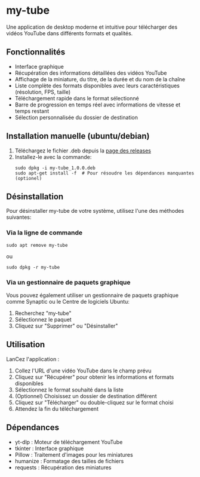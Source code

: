 # my-tube

Une application de desktop moderne et intuitive pour télécharger des vidéos YouTube dans différents formats et qualités.

## Fonctionnalités

- Interface graphique
- Récupération des informations détaillées des vidéos YouTube
- Affichage de la miniature, du titre, de la durée et du nom de la chaîne
- Liste complète des formats disponibles avec leurs caractéristiques (résolution, FPS, taille)
- Téléchargement rapide dans le format sélectionné
- Barre de progression en temps réel avec informations de vitesse et temps restant
- Sélection personnalisée du dossier de destination

## Installation manuelle (ubuntu/debian)

1. Téléchargez le fichier .deb depuis la [page des releases](https://github.com/RomeoManoela/my-tube/releases/tag/Youtube)
2. Installez-le avec la commande:
   ```
   sudo dpkg -i my-tube_1.0.0.deb
   sudo apt-get install -f  # Pour résoudre les dépendances manquantes (optionel)
   ```

## Désinstallation

Pour désinstaller my-tube de votre système, utilisez l'une des méthodes suivantes:

### Via la ligne de commande
```
sudo apt remove my-tube
```
ou
```
sudo dpkg -r my-tube
```

### Via un gestionnaire de paquets graphique
Vous pouvez également utiliser un gestionnaire de paquets graphique comme Synaptic ou le Centre de logiciels Ubuntu:
1. Recherchez "my-tube"
2. Sélectionnez le paquet
3. Cliquez sur "Supprimer" ou "Désinstaller"


## Utilisation

LanCez l'application :

1. Collez l'URL d'une vidéo YouTube dans le champ prévu
2. Cliquez sur "Récupérer" pour obtenir les informations et formats disponibles
3. Sélectionnez le format souhaité dans la liste
4. (Optionnel) Choisissez un dossier de destination différent
5. Cliquez sur "Télécharger" ou double-cliquez sur le format choisi
6. Attendez la fin du téléchargement

## Dépendances

- yt-dlp : Moteur de téléchargement YouTube
- tkinter : Interface graphique
- Pillow : Traitement d'images pour les miniatures
- humanize : Formatage des tailles de fichiers
- requests : Récupération des miniatures
